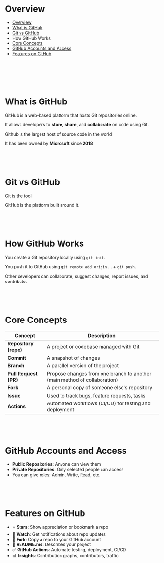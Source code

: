 # Overview

- [Overview](#overview)
- [What is GitHub](#what-is-github)
- [Git vs GitHub](#git-vs-github)
- [How GitHub Works](#how-github-works)
- [Core Concepts](#core-concepts)
- [GitHub Accounts and Access](#github-accounts-and-access)
- [Features on GitHub](#features-on-github)

&nbsp;

&nbsp;

&nbsp;

# What is GitHub

GitHub is a web-based platform that hosts Git repositories online.

It allows developers to **store**, **share**, and **collaborate** on code using Git.

Github is the largest host of source code in the world

It has been owned by **Microsoft** since **2018**

&nbsp;

&nbsp;

# Git vs GitHub

Git is the tool

GitHub is the platform built around it.

&nbsp;

&nbsp;

# How GitHub Works

You create a Git repository locally using `git init`.

You push it to GitHub using `git remote add origin` ... + `git push`.

Other developers can collaborate, suggest changes, report issues, and contribute.

&nbsp;

&nbsp;

# Core Concepts

| Concept               | Description                                                               |
| --------------------- | ------------------------------------------------------------------------- |
| **Repository (repo)** | A project or codebase managed with Git                                    |
| **Commit**            | A snapshot of changes                                                     |
| **Branch**            | A parallel version of the project                                         |
| **Pull Request (PR)** | Propose changes from one branch to another (main method of collaboration) |
| **Fork**              | A personal copy of someone else's repository                              |
| **Issue**             | Used to track bugs, feature requests, tasks                               |
| **Actions**           | Automated workflows (CI/CD) for testing and deployment                    |

&nbsp;

&nbsp;

# GitHub Accounts and Access

- **Public Repositories**: Anyone can view them
- **Private Repositories**: Only selected people can access
- You can give roles: Admin, Write, Read, etc.

&nbsp;

&nbsp;

# Features on GitHub

- ⭐ **Stars**: Show appreciation or bookmark a repo
- 👀 **Watch**: Get notifications about repo updates
- 🍴 **Fork**: Copy a repo to your GitHub account
- 📄 **README.md**: Describes your project
- ✅ **GitHub Actions**: Automate testing, deployment, CI/CD
- 📊 **Insights**: Contribution graphs, contributors, traffic

&nbsp;

&nbsp;
